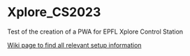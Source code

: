 # Xplore_CS2023

Test of the creation of a PWA for EPFL Xplore Control Station

[Wiki page to find all relevant setup information](https://hospitable-taste-374.notion.site/Control-Station-6b832e64bae9446dbd5fa6e2640ed72a)
